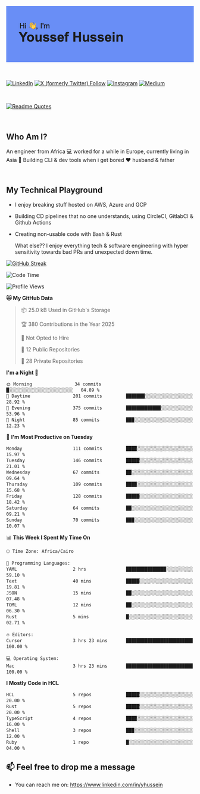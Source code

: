 [![Youssef's GitHub Banner](./assets/youssef-hussein.png)](https://github.com/yorki404)

</br>

[![LinkedIn](https://img.shields.io/badge/linkedin-%230077B5.svg?style=for-the-badge&logo=linkedin&logoColor=white)](https://www.linkedin.com/in/yhussein/)
[![X (formerly Twitter) Follow](https://img.shields.io/twitter/follow/devqikHQ?style=for-the-badge&logo=X&logoColor=White&labelColor=White)](https://twitter.com/devqikHQ)
[![Instagram](https://img.shields.io/badge/devqik-E4405F?style=for-the-badge&logo=Instagram&logoColor=white)](https://instagram.com/devqik)
[![Medium](https://img.shields.io/badge/Medium-12100E?style=for-the-badge&logo=medium&logoColor=white)](https://medium.com/@devqik)

</br>

[![Readme Quotes](https://quotes-github-readme.vercel.app/api?type=horizontal&theme=dark)](https://github.com/piyushsuthar/github-readme-quotes)

</br>

## Who Am I?

An engineer from Africa  💻  worked for a while in Europe, currently living in Asia 📡  Building CLI & dev tools when i get bored ❤️ husband & father

</br>

## My Technical Playground

- I enjoy breaking stuff hosted on AWS, Azure and GCP
- Building CD pipelines that no one understands, using CircleCI, GitlabCI & Github Actions
- Creating non-usable code with Bash & Rust

  What else?? I enjoy everything tech & software engineering with hyper sensitivity towards bad PRs and unexpected down time.

[![GitHub Streak](https://streak-stats.demolab.com/?user=devqik&theme=dark)](https://git.io/streak-stats)

<!--START_SECTION:waka-->
![Code Time](http://img.shields.io/badge/Code%20Time-1%2C018%20hrs%2059%20mins-blue)

![Profile Views](http://img.shields.io/badge/Profile%20Views-10-blue)

**🐱 My GitHub Data** 

> 📦 25.0 kB Used in GitHub's Storage 
 > 
> 🏆 380 Contributions in the Year 2025
 > 
> 🚫 Not Opted to Hire
 > 
> 📜 12 Public Repositories 
 > 
> 🔑 28 Private Repositories 
 > 
**I'm a Night 🦉** 

```text
🌞 Morning                34 commits          █░░░░░░░░░░░░░░░░░░░░░░░░   04.89 % 
🌆 Daytime                201 commits         ███████░░░░░░░░░░░░░░░░░░   28.92 % 
🌃 Evening                375 commits         █████████████░░░░░░░░░░░░   53.96 % 
🌙 Night                  85 commits          ███░░░░░░░░░░░░░░░░░░░░░░   12.23 % 
```
📅 **I'm Most Productive on Tuesday** 

```text
Monday                   111 commits         ████░░░░░░░░░░░░░░░░░░░░░   15.97 % 
Tuesday                  146 commits         █████░░░░░░░░░░░░░░░░░░░░   21.01 % 
Wednesday                67 commits          ██░░░░░░░░░░░░░░░░░░░░░░░   09.64 % 
Thursday                 109 commits         ████░░░░░░░░░░░░░░░░░░░░░   15.68 % 
Friday                   128 commits         █████░░░░░░░░░░░░░░░░░░░░   18.42 % 
Saturday                 64 commits          ██░░░░░░░░░░░░░░░░░░░░░░░   09.21 % 
Sunday                   70 commits          ███░░░░░░░░░░░░░░░░░░░░░░   10.07 % 
```


📊 **This Week I Spent My Time On** 

```text
🕑︎ Time Zone: Africa/Cairo

💬 Programming Languages: 
YAML                     2 hrs               ███████████████░░░░░░░░░░   59.10 % 
Text                     40 mins             █████░░░░░░░░░░░░░░░░░░░░   19.81 % 
JSON                     15 mins             ██░░░░░░░░░░░░░░░░░░░░░░░   07.48 % 
TOML                     12 mins             ██░░░░░░░░░░░░░░░░░░░░░░░   06.30 % 
Rust                     5 mins              █░░░░░░░░░░░░░░░░░░░░░░░░   02.71 % 

🔥 Editors: 
Cursor                   3 hrs 23 mins       █████████████████████████   100.00 % 

💻 Operating System: 
Mac                      3 hrs 23 mins       █████████████████████████   100.00 % 
```

**I Mostly Code in HCL** 

```text
HCL                      5 repos             █████░░░░░░░░░░░░░░░░░░░░   20.00 % 
Rust                     5 repos             █████░░░░░░░░░░░░░░░░░░░░   20.00 % 
TypeScript               4 repos             ████░░░░░░░░░░░░░░░░░░░░░   16.00 % 
Shell                    3 repos             ███░░░░░░░░░░░░░░░░░░░░░░   12.00 % 
Ruby                     1 repo              █░░░░░░░░░░░░░░░░░░░░░░░░   04.00 % 
```




<!--END_SECTION:waka-->

## 📫 Feel free to drop me a message
- You can reach me on: https://www.linkedin.com/in/yhussein
